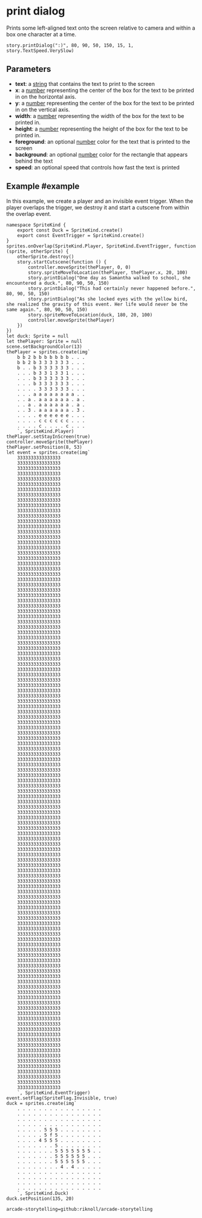 # print dialog

Prints some left-aligned text onto the screen relative to camera and within a box one character at a time.

```sig
story.printDialog(":)", 80, 90, 50, 150, 15, 1, story.TextSpeed.VerySlow)
```

## Parameters

* **text**: a [string](/types/string) that contains the text to print to the screen
* **x**: a [number](/types/number) representing the center of the box for the text to be printed in on the horizontal axis.
* **y**: a [number](/types/number) representing the center of the box for the text to be printed in on the vertical axis.
* **width**: a [number](/types/number) representing the width of the box for the text to be printed in.
* **height**: a [number](/types/number) representing the height of the box for the text to be printed in.
* **foreground**: an optional [number](/types/number) color for the text that is printed to the screen
* **background**: an optional [number](/types/number) color for the rectangle that appears behind the text
* **speed**: an optional speed that controls how fast the text is printed

## Example #example

In this example, we create a player and an invisible event trigger. When the player overlaps the trigger, we destroy it and start a cutscene from within the overlap event.

```blocks
namespace SpriteKind {
    export const Duck = SpriteKind.create()
    export const EventTrigger = SpriteKind.create()
}
sprites.onOverlap(SpriteKind.Player, SpriteKind.EventTrigger, function (sprite, otherSprite) {
    otherSprite.destroy()
    story.startCutscene(function () {
        controller.moveSprite(thePlayer, 0, 0)
        story.spriteMoveToLocation(thePlayer, thePlayer.x, 20, 100)
        story.printDialog("One day as Samantha walked to school, she encountered a duck.", 80, 90, 50, 150)
        story.printDialog("This had certainly never happened before.", 80, 90, 50, 150)
        story.printDialog("As she locked eyes with the yellow bird, she realized the gravity of this event. Her life would never be the same again.", 80, 90, 50, 150)
        story.spriteMoveToLocation(duck, 180, 20, 100)
        controller.moveSprite(thePlayer)
    })
})
let duck: Sprite = null
let thePlayer: Sprite = null
scene.setBackgroundColor(13)
thePlayer = sprites.create(img`
    b b 2 b b b b b b b . . .
    b b 2 b 3 3 3 3 3 3 . . .
    b . . b 3 3 3 3 3 3 . . .
    . . . b 3 3 1 3 3 1 . . .
    . . . b 3 3 3 3 3 3 . . .
    . . . b 3 3 3 3 3 3 . . .
    . . . . 3 3 3 3 3 3 . . .
    . . . a a a a a a a a . .
    . . a . a a a a a a . a .
    . . a . a a a a a a . a .
    . . 3 . a a a a a a . 3 .
    . . . . e e e e e e . . .
    . . . . c c c c c c . . .
    . . . . c . . . . c . . .
    `, SpriteKind.Player)
thePlayer.setStayInScreen(true)
controller.moveSprite(thePlayer)
thePlayer.setPosition(8, 53)
let event = sprites.create(img`
    3333333333333333
    3333333333333333
    3333333333333333
    3333333333333333
    3333333333333333
    3333333333333333
    3333333333333333
    3333333333333333
    3333333333333333
    3333333333333333
    3333333333333333
    3333333333333333
    3333333333333333
    3333333333333333
    3333333333333333
    3333333333333333
    3333333333333333
    3333333333333333
    3333333333333333
    3333333333333333
    3333333333333333
    3333333333333333
    3333333333333333
    3333333333333333
    3333333333333333
    3333333333333333
    3333333333333333
    3333333333333333
    3333333333333333
    3333333333333333
    3333333333333333
    3333333333333333
    3333333333333333
    3333333333333333
    3333333333333333
    3333333333333333
    3333333333333333
    3333333333333333
    3333333333333333
    3333333333333333
    3333333333333333
    3333333333333333
    3333333333333333
    3333333333333333
    3333333333333333
    3333333333333333
    3333333333333333
    3333333333333333
    3333333333333333
    3333333333333333
    3333333333333333
    3333333333333333
    3333333333333333
    3333333333333333
    3333333333333333
    3333333333333333
    3333333333333333
    3333333333333333
    3333333333333333
    3333333333333333
    3333333333333333
    3333333333333333
    3333333333333333
    3333333333333333
    3333333333333333
    3333333333333333
    3333333333333333
    3333333333333333
    3333333333333333
    3333333333333333
    3333333333333333
    3333333333333333
    3333333333333333
    3333333333333333
    3333333333333333
    3333333333333333
    3333333333333333
    3333333333333333
    3333333333333333
    3333333333333333
    3333333333333333
    3333333333333333
    3333333333333333
    3333333333333333
    3333333333333333
    3333333333333333
    3333333333333333
    3333333333333333
    3333333333333333
    3333333333333333
    3333333333333333
    3333333333333333
    3333333333333333
    3333333333333333
    3333333333333333
    3333333333333333
    3333333333333333
    3333333333333333
    3333333333333333
    3333333333333333
    3333333333333333
    3333333333333333
    3333333333333333
    3333333333333333
    3333333333333333
    3333333333333333
    3333333333333333
    3333333333333333
    3333333333333333
    3333333333333333
    3333333333333333
    3333333333333333
    3333333333333333
    3333333333333333
    3333333333333333
    3333333333333333
    3333333333333333
    3333333333333333
    3333333333333333
    3333333333333333
    `, SpriteKind.EventTrigger)
event.setFlag(SpriteFlag.Invisible, true)
duck = sprites.create(img`
    . . . . . . . . . . . . . . . .
    . . . . . . . . . . . . . . . .
    . . . . . . . . . . . . . . . .
    . . . . . . . . . . . . . . . .
    . . . . . 5 5 5 . . . . . . . .
    . . . . . 5 f 5 . . . . . . . .
    . . . . 4 5 5 5 . . . . . . . .
    . . . . . . . 5 . . . . . . . .
    . . . . . . . 5 5 5 5 5 5 5 . .
    . . . . . . . 5 5 5 5 5 5 . . .
    . . . . . . . 5 5 5 5 5 5 . . .
    . . . . . . . . 4 . 4 . . . . .
    . . . . . . . . . . . . . . . .
    . . . . . . . . . . . . . . . .
    . . . . . . . . . . . . . . . .
    . . . . . . . . . . . . . . . .
    `, SpriteKind.Duck)
duck.setPosition(135, 20)
```

```package
arcade-storytelling=github:riknoll/arcade-storytelling
```